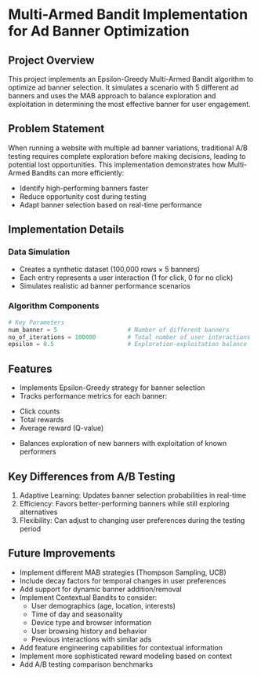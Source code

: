 # Multi-Armed Bandit Implementation for Ad Banner Optimization

## Project Overview
This project implements an Epsilon-Greedy Multi-Armed Bandit algorithm to optimize ad banner selection. It simulates a scenario with 5 different ad banners and uses the MAB approach to balance exploration and exploitation in determining the most effective banner for user engagement.

## Problem Statement
When running a website with multiple ad banner variations, traditional A/B testing requires complete exploration before making decisions, leading to potential lost opportunities. This implementation demonstrates how Multi-Armed Bandits can more efficiently:
- Identify high-performing banners faster
- Reduce opportunity cost during testing
- Adapt banner selection based on real-time performance

## Implementation Details

### Data Simulation
- Creates a synthetic dataset (100,000 rows × 5 banners)
- Each entry represents a user interaction (1 for click, 0 for no click)
- Simulates realistic ad banner performance scenarios

### Algorithm Components
```python
# Key Parameters
num_banner = 5                    # Number of different banners
no_of_iterations = 100000         # Total number of user interactions
epsilon = 0.5                     # Exploration-exploitation balance
```

## Features

- Implements Epsilon-Greedy strategy for banner selection
- Tracks performance metrics for each banner:

* Click counts
* Total rewards
* Average reward (Q-value)

- Balances exploration of new banners with exploitation of known performers

## Key Differences from A/B Testing

1. Adaptive Learning: Updates banner selection probabilities in real-time
2. Efficiency: Favors better-performing banners while still exploring alternatives
3. Flexibility: Can adjust to changing user preferences during the testing period

## Future Improvements

- Implement different MAB strategies (Thompson Sampling, UCB)
- Include decay factors for temporal changes in user preferences
- Add support for dynamic banner addition/removal
- Implement Contextual Bandits to consider:
  - User demographics (age, location, interests)
  - Time of day and seasonality
  - Device type and browser information
  - User browsing history and behavior
  - Previous interactions with similar ads
- Add feature engineering capabilities for contextual information
- Implement more sophisticated reward modeling based on context
- Add A/B testing comparison benchmarks

